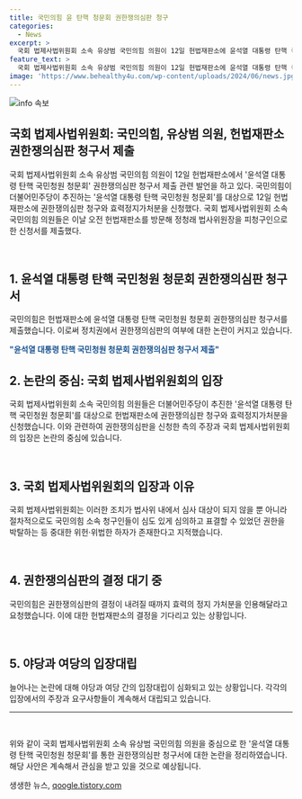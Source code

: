 ```yaml
---
title: 국민의힘 윤 탄핵 청문회 권한쟁의심판 청구
categories:
  - News
excerpt: >
  국회 법제사법위원회 소속 유상범 국민의힘 의원이 12일 헌법재판소에 윤석열 대통령 탄핵 국민청원 청문회 권한쟁의심판 청구서를 제출했다. 국민의힘은 더불어민주당이 추진하는 청문회를 반발하며 헌법과 국회법 등을 위반했다고 주장했다. 이에 대해 국회 법제사법위원회 소속 민주당 의원들은 청문회를 정당하게 실시하기로 의결했으며, 국민의힘은 이에 강력히 반발하고 있다.
feature_text: >
  국회 법제사법위원회 소속 유상범 국민의힘 의원이 12일 헌법재판소에 윤석열 대통령 탄핵 국민청원 청문회 권한쟁의심판 청구서를 제출했다. 국민의힘은 더불어민주당이 추진하는 청문회를 반발하며 헌법과 국회법 등을 위반했다고 주장했다. 이에 대해 국회 법제사법위원회 소속 민주당 의원들은 청문회를 정당하게 실시하기로 의결했으며, 국민의힘은 이에 강력히 반발하고 있다.
image: 'https://www.behealthy4u.com/wp-content/uploads/2024/06/news.jpg'
---
```


<p><img src="https://www.behealthy4u.com/wp-content/uploads/2024/06/news.jpg" alt="info 속보" /></p>

<h2 data-ke-size="size20">국회 법제사법위원회: 국민의힘, 유상범 의원, 헌법재판소 권한쟁의심판 청구서 제출</h2>

<p>국회 법제사법위원회 소속 유상범 국민의힘 의원이 12일 헌법재판소에서 '윤석열 대통령 탄핵 국민청원 청문회' 권한쟁의심판 청구서 제출 관련 발언을 하고 있다. 국민의힘이 더불어민주당이 추진하는 '윤석열 대통령 탄핵 국민청원 청문회'를 대상으로 12일 헌법재판소에 권한쟁의심판 청구와 효력정지가처분을 신청했다. 국회 법제사법위원회 소속 국민의힘 의원들은 이날 오전 헌법재판소를 방문해 정청래 법사위원장을 피청구인으로 한 신청서를 제출했다.</p>

<p data-ke-size="size16">&nbsp;</p>

<h2 data-ke-size="size26">1. 윤석열 대통령 탄핵 국민청원 청문회 권한쟁의심판 청구서</h2>

<p>국민의힘은 헌법재판소에 윤석열 대통령 탄핵 국민청원 청문회 권한쟁의심판 청구서를 제출했습니다. 이로써 정치권에서 권한쟁의심판의 여부에 대한 논란이 커지고 있습니다.</p>

<p><b><span style="color: #1a5490;">"윤석열 대통령 탄핵 국민청원 청문회 권한쟁의심판 청구서 제출"</span></b></p>

<h2 data-ke-size="size26">2. 논란의 중심: 국회 법제사법위원회의 입장</h2>

<p>국회 법제사법위원회 소속 국민의힘 의원들은 더불어민주당이 추진한 '윤석열 대통령 탄핵 국민청원 청문회'를 대상으로 헌법재판소에 권한쟁의심판 청구와 효력정지가처분을 신청했습니다. 이와 관련하여 권한쟁의심판을 신청한 측의 주장과 국회 법제사법위원회의 입장은 논란의 중심에 있습니다.</p>

<p data-ke-size="size16">&nbsp;</p>

<h2 data-ke-size="size26">3. 국회 법제사법위원회의 입장과 이유</h2>

<p>국회 법제사법위원회는 이러한 조치가 법사위 내에서 심사 대상이 되지 않을 뿐 아니라 절차적으로도 국민의힘 소속 청구인들이 심도 있게 심의하고 표결할 수 있었던 권한을 박탈하는 등 중대한 위헌·위법한 하자가 존재한다고 지적했습니다.</p>

<p data-ke-size="size16">&nbsp;</p>

<h2 data-ke-size="size26">4. 권한쟁의심판의 결정 대기 중</h2>

<p>국민의힘은 권한쟁의심판의 결정이 내려질 때까지 효력의 정지 가처분을 인용해달라고 요청했습니다. 이에 대한 헌법재판소의 결정을 기다리고 있는 상황입니다.</p>

<p data-ke-size="size16">&nbsp;</p>

<h2 data-ke-size="size26">5. 야당과 여당의 입장대립</h2>

<p>늘어나는 논란에 대해 야당과 여당 간의 입장대립이 심화되고 있는 상황입니다. 각각의 입장에서의 주장과 요구사항들이 계속해서 대립되고 있습니다.</p>

<hr data-ke-size="wide">

<p data-ke-size="size16">&nbsp;</p>

<p>위와 같이 국회 법제사법위원회 소속 유상범 국민의힘 의원을 중심으로 한 '윤석열 대통령 탄핵 국민청원 청문회'를 통한 권한쟁의심판 청구서에 대한 논란을 정리하였습니다. 해당 사안은 계속해서 관심을 받고 있을 것으로 예상됩니다.</p>
생생한 뉴스, <a href="https://qoogle.tistory.com" rel="dofollow">qoogle.tistory.com</a>



